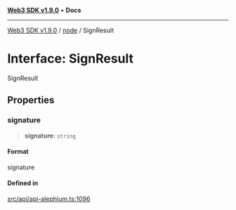 [**Web3 SDK v1.9.0**](../../../README.md) • **Docs**

***

[Web3 SDK v1.9.0](../../../globals.md) / [node](../README.md) / SignResult

# Interface: SignResult

SignResult

## Properties

### signature

> **signature**: `string`

#### Format

signature

#### Defined in

[src/api/api-alephium.ts:1096](https://github.com/Mystic-Nayy/alephium-web3/blob/ee41f5e0e7d7fb0b155fe62f05b2ac03772895ca/packages/web3/src/api/api-alephium.ts#L1096)

